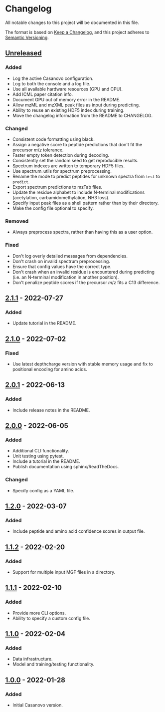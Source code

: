 # Changelog

All notable changes to this project will be documented in this file.

The format is based on [Keep a Changelog](https://keepachangelog.com/en/1.0.0/), and this project adheres to [Semantic Versioning](https://semver.org/spec/v2.0.0.html).

## [Unreleased]

### Added

- Log the active Casanovo configuration.
- Log to both the console and a log file.
- Use all available hardware resources (GPU and CPU).
- Add ICML paper citation info.
- Document GPU out of memory error in the README.
- Allow mzML and mzXML peak files as input during predicting.
- Ability to reuse an existing HDF5 index during training.
- Move the changelog information from the README to CHANGELOG.

### Changed

- Consistent code formatting using black.
- Assign a negative score to peptide predictions that don't fit the precursor _m_/_z_ tolerance.
- Faster empty token detection during decoding.
- Consistently set the random seed to get reproducible results.
- Spectrum indexes are written to temporary HDF5 files.
- Use spectrum_utils for spectrum preprocessing.
- Rename the mode to predict peptides for unknown spectra from `test` to `predict`.
- Export spectrum predictions to mzTab files.
- Update the residue alphabet to include N-terminal modifications (acetylation, carbamidomethylation, NH3 loss).
- Specify input peak files as a shell pattern rather than by their directory.
- Make the config file optional to specify.

### Removed

- Always preprocess spectra, rather than having this as a user option.

### Fixed

- Don't log overly detailed messages from dependencies.
- Don't crash on invalid spectrum preprocessing.
- Ensure that config values have the correct type.
- Don't crash when an invalid residue is encountered during predicting (i.e. an N-terminal modification in another position).
- Don't penalize peptide scores if the precursor _m_/_z_ fits a C13 difference.

## [2.1.1] - 2022-07-27

### Added

- Update tutorial in the README.

## [2.1.0] - 2022-07-02

### Fixed

- Use latest depthcharge version with stable memory usage and fix to positional encoding for amino acids.

## [2.0.1] - 2022-06-13

### Added

- Include release notes in the README.

## [2.0.0] - 2022-06-05

### Added

- Additional CLI functionality.
- Unit testing using pytest.
- Include a tutorial in the README.
- Publish documentation using sphinx/ReadTheDocs.

### Changed

- Specify config as a YAML file.

## [1.2.0] - 2022-03-07

### Added

- Include peptide and amino acid confidence scores in output file.

## [1.1.2] - 2022-02-20

### Added

- Support for multiple input MGF files in a directory.

## [1.1.1] - 2022-02-10

### Added

- Provide more CLI options.
- Ability to specify a custom config file.

## [1.1.0] - 2022-02-04

### Added

- Data infrastructure.
- Model and training/testing functionality.

## [1.0.0] - 2022-01-28

### Added

- Initial Casanovo version.

[Unreleased]: https://github.com/Noble-Lab/casanovo/compare/v2.1.1...HEAD
[2.1.1]: https://github.com/Noble-Lab/casanovo/compare/v2.1.0...v2.1.1
[2.1.0]: https://github.com/Noble-Lab/casanovo/compare/v2.0.1...v2.1.0
[2.0.1]: https://github.com/Noble-Lab/casanovo/compare/v2.0.0...v2.0.1
[2.0.0]: https://github.com/Noble-Lab/casanovo/compare/v1.2.0...v2.0.0
[1.2.0]: https://github.com/Noble-Lab/casanovo/compare/v1.1.2...v1.2.0
[1.1.2]: https://github.com/Noble-Lab/casanovo/compare/v1.1.1...v1.1.2
[1.1.1]: https://github.com/Noble-Lab/casanovo/compare/v1.1.0...v1.1.1
[1.1.0]: https://github.com/Noble-Lab/casanovo/compare/v1.0.0...v1.1.0
[1.0.0]: https://github.com/Noble-Lab/casanovo/releases/tag/v1.0.0
